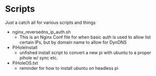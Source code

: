 # Scripts

Just a catch all for various scripts and things

- nginx_reversedns_ip_auth.sh
  - This is an Nginx Conf file for when basic auth is used to allow list certain IPs, but by domain name to allow for DynDNS
- PiHoleInstall
  - unfished install script to convert a new pi with ubuntu to a proper pihole w/ sync etc.
- PiHoleOS.txt
  - reminder for how to install ubuntu on headless pi
